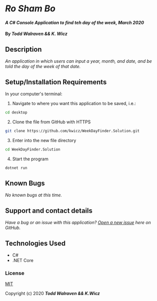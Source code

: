 # _Ro Sham Bo_

#### _A C# Console Application to find teh day of the week, March 2020_

#### By _**Todd Walraven && K. Wicz**_



## Description

_An application in which users can input a year, month, and date, and be told the day of the week of that date._

## Setup/Installation Requirements

In your computer's terminal:

1. Navigate to where you want this application to be saved, i.e.:
```sh
cd desktop
```
2. Clone the file from GitHub with HTTPS
```sh
git clone https://github.com/kwicz/WeekDayFinder.Solution.git
```
3.  Enter into the new file directory
```sh
cd WeekDayFinder.Solution
```
4.  Start the program
```sh
dotnet run
```

## Known Bugs

_No known bugs at this time._

## Support and contact details

_Have a bug or an issue with this application? [Open a new issue](https://github.com/kwicz/WeekDayFinder.Solution/issues) here on GitHub._

## Technologies Used

* C#
* .NET Core

### License

[MIT](https://choosealicense.com/licenses/mit/)

Copyright (c) 2020 **_Todd Walraven && K.Wicz_**
